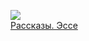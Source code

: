 ![](/books/prose_classic/Теннесси%20Уильямс/Рассказы.%20Эссе.jpg)  
[Рассказы. Эссе](/books/prose_classic/Теннесси%20Уильямс/Рассказы.%20Эссе)
